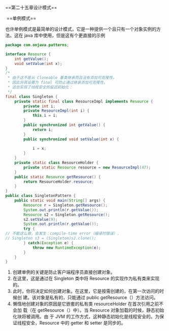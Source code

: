 ==第二十五章设计模式==

​		==单例模式==		

​			也许单例模式是最简单的设计模式，它是一种提供一个且只有一个对象实例的方 法。这在 java 库中使用，但是这有个更直接的示例

```java
package com.onjava.patterns;

interface Resource {
    int getValue();
    void setValue(int x);
}
/*
 * 由于这不是从 Cloneable 基类继承而且没有添加可克隆性，
 * 因此将其设置为 final 可防止通过继承添加可克隆性。
 * 这也实现了线程安全的延迟初始化：
 */
final class Singleton {
    private static final class ResourceImpl implements Resource {
        private int i;
        private ResourceImpl(int i) {
            this.i = i;
        }
        public synchronized int getValue() {
            return i;
        }
        public synchronized void setValue(int x) {
            
            i = x;
        }
    }
    private static class ResourceHolder {
        private static Resource resource = new ResourceImpl(47);
    }
    public static Resource getResource() {
        return ResourceHolder.resource;
    }
}
public class SingletonPattern {
    public static void main(String[] args) {
        Resource r = Singleton.getResource();
        System.out.println(r.getValue());
        Resource s2 = Singleton.getResource();
        s2.setValue(9);
        System.out.println(r.getValue());
        try {
// 不能这么做，会发生：compile-time error（编译时错误）.
// Singleton s3 = (Singleton)s2.clone();
        } catch(Exception e) {
            throw new RuntimeException(e);
        }
    }
} 

```

1. 创建单例的关键是防止客户端程序员直接创建对象。
2. 在这里，这是通过在 Singleton 类中将 Resource 的实现作为私有类来实现的。
3. 此时，你将决定如何创建对象。在这里，它是按需创建的，在第一次访问的时候创 建。该对象是私有的，只能通过 public getResource（）方法访问。
4. 懒惰地创建对象的原因是它嵌套的私有类 resourceHolder 在首次引用之前不会加 载（在 getResource（）中）。当 Resource 对象加载的时候，静态初始化块将被调用。由 于 JVM 的工作方式，这种静态初始化是线程安全的。为保证线程安全，Resource 中的 getter 和 setter 是同步的。